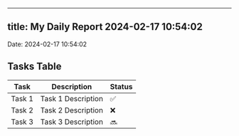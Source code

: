 
---
title: My Daily Report 2024-02-17 10:54:02
---

Date: 2024-02-17 10:54:02

## Tasks Table

| Task | Description | Status |
|------|-------------|--------|
| Task 1 | Task 1 Description | ✅ |
| Task 2 | Task 2 Description | ❌ |
| Task 3 | Task 3 Description | 🔜 |
